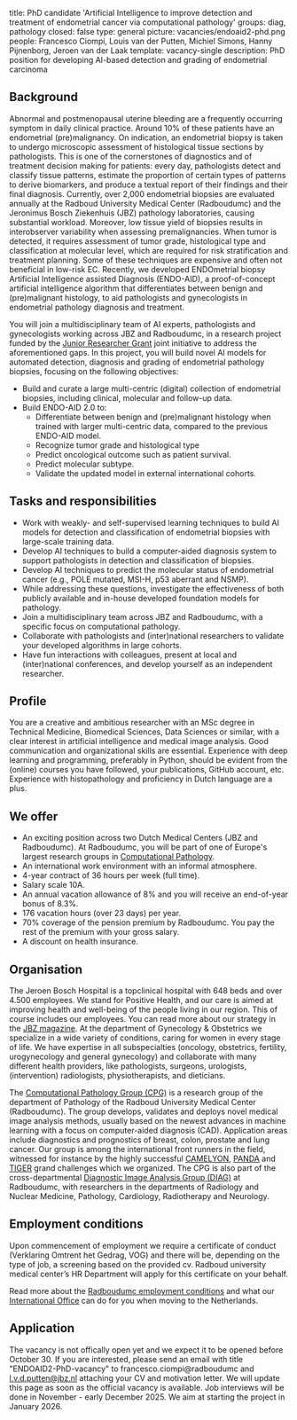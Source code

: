 title: PhD candidate 'Artificial Intelligence to improve detection and treatment of endometrial cancer via computational pathology'
groups: diag, pathology
closed: false
type: general
picture: vacancies/endoaid2-phd.png
people: Francesco Ciompi, Louis van der Putten, Michiel Simons, Hanny Pijnenborg, Jeroen van der Laak
template: vacancy-single
description: PhD position for developing AI-based detection and grading of endometrial carcinoma

## Background
Abnormal and postmenopausal uterine bleeding are a frequently occurring symptom in daily clinical practice. Around 10% of these patients have an endometrial (pre)malignancy. 
On indication, an endometrial biopsy is taken to undergo microscopic assessment of histological tissue sections by pathologists. This is one of the cornerstones of diagnostics and of treatment decision making for patients: every day, pathologists detect and classify tissue patterns, estimate the proportion of certain types of patterns to derive biomarkers, and produce a textual report of their findings and their final diagnosis. 
Currently, over 2,000 endometrial biopsies are evaluated annually at the Radboud University Medical Center (Radboudumc) and the Jeronimus Bosch Ziekenhuis (JBZ) pathology laboratories, causing substantial workload. Moreover, low tissue yield of biopsies results in interobserver variability when assessing premalignancies.
When tumor is detected, it requires assessment of tumor grade, histological type and classification at molecular level, which are required for risk stratification and treatment planning. Some of these techniques are expensive and often not beneficial in low-risk EC.
Recently, we developed ENDOmetrial biopsy Artificial Intelligence assisted Diagnosis (ENDO-AID), a proof-of-concept artificial intelligence algorithm that differentiates between benign and (pre)malignant histology, to aid pathologists and gynecologists in endometrial pathology diagnosis and treatment. 

You will join a multidisciplinary team of AI experts, pathologists and gynecologists working across JBZ and Radboudumc, in a research project funded by the [Junior Researcher Grant](https://www.radboudumc.nl/en/research/news/news-items-by-our-research-institute/2025/three-grants-for-junior-researchers-radboudumc-academic-medical-network) joint initiative to address the aforementioned gaps. In this project, you will build novel AI models for automated detection, diagnosis and grading of endometrial pathology biopsies, focusing on the following objectives:
* Build and curate a large multi-centric (digital) collection of endometrial biopsies, including clinical, molecular and follow-up data.
* Build ENDO-AID 2.0 to:
  - Differentiate between benign and (pre)malignant histology when trained with larger multi-centric data, compared to the previous ENDO-AID model.
  - Recognize tumor grade and histological type
  - Predict oncological outcome such as patient survival.
  - Predict molecular subtype.
  - Validate the updated model in external international cohorts.


## Tasks and responsibilities
* Work with weakly- and self-supervised learning techniques to build AI models for detection and classification of endometrial biopsies with large-scale training data. 
* Develop AI techniques to build a computer-aided diagnosis system to support pathologists in detection and classification of biopsies.
* Develop AI techniques to predict the molecular status of endometrial cancer (e.g., POLE mutated, MSI-H, p53 aberrant and NSMP).
* While addressing these questions, investigate the effectiveness of both publicly available and in-house developed foundation models for pathology. 
* Join a multidisciplinary team across JBZ and Radboudumc, with a specific focus on computational pathology. 
* Collaborate with pathologists and (inter)national researchers to validate your developed algorithms in large cohorts. 
* Have fun interactions with colleagues, present at local and (inter)national conferences, and develop yourself as an independent researcher. 


## Profile
You are a creative and ambitious researcher with an MSc degree in Technical Medicine, Biomedical Sciences, Data Sciences or similar, with a clear interest in artificial intelligence and medical image analysis. Good communication and organizational skills are essential. Experience with deep learning and programming, preferably in Python, should be evident from the (online) courses you have followed, your publications, GitHub account, etc. Experience with histopathology and proficiency in Dutch language are a plus.
  
## We offer
- An exciting position across two Dutch Medical Centers (JBZ and Radboudumc). At Radboudumc, you will be part of one of Europe's largest research groups in [Computational Pathology](https://www.computationalpathologygroup.eu/).
- An international work environment with an informal atmosphere.
- 4-year contract of 36 hours per week (full time).
- Salary scale 10A.
- An annual vacation allowance of 8% and you will receive an end-of-year bonus of 8.3%.
- 176 vacation hours (over 23 days) per year.
- 70% coverage of the pension premium by Radboudumc. You pay the rest of the premium with your gross salary.
- A discount on health insurance.

## Organisation
The Jeroen Bosch Hospital is a topclinical hospital with 648 beds and over 4.500 employees. We stand for Positive Health, and our care is aimed at improving health and well-being of the people living in our region. This of course includes our employees. You can read more about our strategy in the [JBZ magazine](https://magazine.jeroenboschziekenhuis.nl/zorg-voor-jou/). At the department of Gynecology & Obstetrics we specialize in a wide variety of conditions, caring for women in every stage of life. We have expertise in all subspecialties (oncology, obstetrics, fertility, urogynecology and general gynecology) and collaborate with many different health providers, like pathologists, surgeons, urologists, (intervention) radiologists, physiotherapists, and dieticians. 

The [Computational Pathology Group (CPG)](https://www.computationalpathologygroup.eu/) is a research group of the department of Pathology of the Radboud University Medical Center (Radboudumc). The group develops, validates and deploys novel medical image analysis methods, usually based on the newest advances in machine learning with a focus on computer-aided diagnosis (CAD). Application areas include diagnostics and prognostics of breast, colon, prostate and lung cancer. Our group is among the international front runners in the field, witnessed for instance by the highly successful [CAMELYON](https://jamanetwork.com/journals/jama/fullarticle/2665774), [PANDA](https://www.nature.com/articles/s41591-021-01620-2) and [TIGER](https://tiger.grand-challenge.org) grand challenges which we organized. The CPG is also part of the cross-departmental [Diagnostic Image Analysis Group (DIAG)](https://www.diagnijmegen.nl) at Radboudumc, with researchers in the departments of Radiology and Nuclear Medicine, Pathology, Cardiology, Radiotherapy and Neurology. 

## Employment conditions
Upon commencement of employment we require a certificate of conduct (Verklaring Omtrent het Gedrag, VOG) and there will be, depending on the type of job, a screening based on the provided cv. Radboud university medical center’s HR Department will apply for this certificate on your behalf. 

Read more about the [Radboudumc employment conditions](https://www.radboudumc.nl/en/working-at/what-do-we-offer/terms-and-conditions) and what our [International Office](https://www.radboudumc.nl/en/working-at/international-office) can do for you when moving to the Netherlands.

## Application
The vacancy is not offically open yet and we expect it to be opened before October 30. If you are interested, please send an email with title "ENDOAID2-PhD-vacancy" to francesco.ciompi@radboudumc and l.v.d.putten@jbz.nl attaching your CV and motivation letter.
We will update this page as soon as the official vacancy is available.
Job interviews will be done in November - early December 2025.
We aim at starting the project in January 2026.




